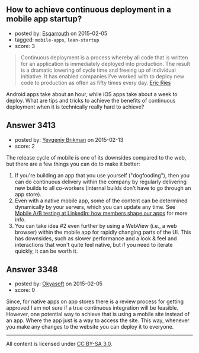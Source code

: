 ## How to achieve continuous deployment in a mobile app startup?

- posted by: [Esqarrouth](https://stackexchange.com/users/3055586/esqarrouth) on 2015-02-05
- tagged: `mobile-apps`, `lean-startup`
- score: 3

> Continuous deployment is a process whereby all code that is written
> for an application is immediately deployed into production. The result
> is a dramatic lowering of cycle time and freeing up of individual
> initiative. It has enabled companies I’ve worked with to deploy new
> code to production as often as fifty times every day. [Eric Ries][1]

Android apps take about an hour, while iOS apps take about a week to deploy. What are tips and tricks to achieve the benefits of continuous deployment when it is technically really hard to achieve?

  [1]: http://radar.oreilly.com/2009/03/continuous-deployment-5-eas.html


## Answer 3413

- posted by: [Yevgeniy Brikman](https://stackexchange.com/users/223985/yevgeniy-brikman) on 2015-02-13
- score: 2

<p>The release cycle of mobile is one of its downsides compared to the web, but there are a few things you can do to make it better:</p>

<ol>
<li>If you're building an app that you use yourself ("dogfooding"), then you can do continuous delivery within the company by regularly delivering new builds to all co-workers (internal builds don't have to go through an app store). </li>
<li>Even with a native mobile app, some of the content can be determined dynamically by your servers, which you can update any time. See <a href="http://engineering.linkedin.com/mobile/mobile-ab-testing-linkedin-how-members-shape-our-apps" rel="nofollow">Mobile A/B testing at LinkedIn: how members shape our apps</a> for more info.</li>
<li>You can take idea #2 even further by using a WebView (i.e., a web browser) within the mobile app for rapidly changing parts of the UI. This has downsides, such as slower performance and a look &amp; feel and interactions that won't quite feel native, but if you need to iterate quickly, it can be worth it. </li>
</ol>



## Answer 3348

- posted by: [Okyasoft](https://stackexchange.com/users/294248/okyasoft) on 2015-02-05
- score: 0

Since, for native apps on app stores there is a review process for getting approved I am not sure if a true continuous integration will be feasible.
However, one potential way to achieve that is using a mobile site instead of an app. Where the app just is a way to access the site. This way, whenever you make any changes to the website you can deploy it to everyone.



---

All content is licensed under [CC BY-SA 3.0](https://creativecommons.org/licenses/by-sa/3.0/).
